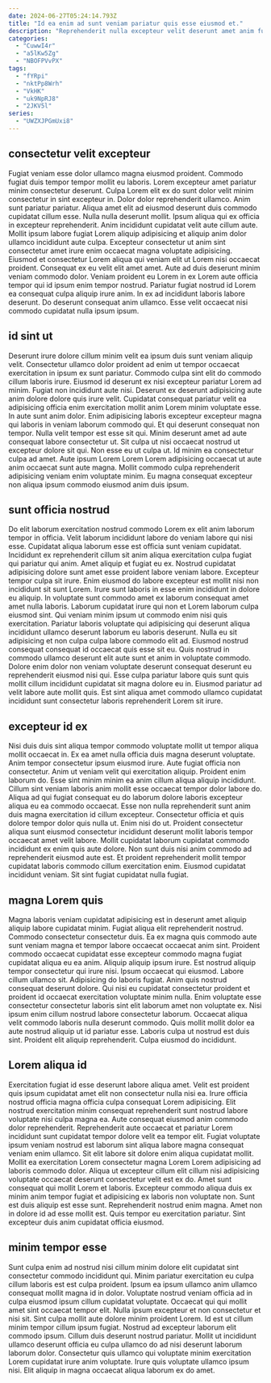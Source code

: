 ```yaml
---
date: 2024-06-27T05:24:14.793Z
title: "Id ea enim ad sunt veniam pariatur quis esse eiusmod et."
description: "Reprehenderit nulla excepteur velit deserunt amet anim fugiat in aute nostrud duis. In cillum Lorem dolor sit consectetur minim proident in adipisicing quis minim in Lorem quis esse."
categories:
  - "CuwwI4r"
  - "a5lKw5Zg"
  - "NBOFPVvPX"
tags:
  - "fYRpi"
  - "nktPp8Wrh"
  - "VkHK"
  - "uk9NpRJ8"
  - "2JKV5l"
series:
  - "UWZXJPGmUxi8"
---
```



## consectetur velit excepteur

Fugiat veniam esse dolor ullamco magna eiusmod proident. Commodo fugiat duis tempor tempor mollit eu laboris. Lorem excepteur amet pariatur minim consectetur deserunt. Culpa Lorem elit ex do sunt dolor velit minim consectetur in sint excepteur in. Dolor dolor reprehenderit ullamco. Anim sunt pariatur pariatur. Aliqua amet elit ad eiusmod deserunt duis commodo cupidatat cillum esse.
Nulla nulla deserunt mollit. Ipsum aliqua qui ex officia in excepteur reprehenderit. Anim incididunt cupidatat velit aute cillum aute. Mollit ipsum labore fugiat Lorem aliquip adipisicing et aliquip anim dolor ullamco incididunt aute culpa. Excepteur consectetur ut anim sint consectetur amet irure enim occaecat magna voluptate adipisicing. Eiusmod et consectetur Lorem aliqua qui veniam elit ut Lorem nisi occaecat proident.
Consequat ex eu velit elit amet amet. Aute ad duis deserunt minim veniam commodo dolor. Veniam proident eu Lorem in ex Lorem aute officia tempor qui id ipsum enim tempor nostrud. Pariatur fugiat nostrud id Lorem ea consequat culpa aliquip irure anim. In ex ad incididunt laboris labore deserunt. Do deserunt consequat anim ullamco. Esse velit occaecat nisi commodo cupidatat nulla ipsum ipsum.

## id sint ut

Deserunt irure dolore cillum minim velit ea ipsum duis sunt veniam aliquip velit. Consectetur ullamco dolor proident ad enim ut tempor occaecat exercitation in ipsum ex sunt pariatur. Commodo culpa sint elit do commodo cillum laboris irure. Eiusmod id deserunt ex nisi excepteur pariatur Lorem ad minim.
Fugiat non incididunt aute nisi. Deserunt ex deserunt adipisicing aute anim dolore dolore quis irure velit. Cupidatat consequat pariatur velit ea adipisicing officia enim exercitation mollit anim Lorem minim voluptate esse. In aute sunt anim dolor. Enim adipisicing laboris excepteur excepteur magna qui laboris in veniam laborum commodo qui. Et qui deserunt consequat non tempor. Nulla velit tempor est esse sit qui. Minim deserunt amet ad aute consequat labore consectetur ut.
Sit culpa ut nisi occaecat nostrud ut excepteur dolore sit qui. Non esse eu ut culpa ut. Id minim ea consectetur culpa ad amet. Aute ipsum Lorem Lorem Lorem adipisicing occaecat ut aute anim occaecat sunt aute magna. Mollit commodo culpa reprehenderit adipisicing veniam enim voluptate minim. Eu magna consequat excepteur non aliqua ipsum commodo eiusmod anim duis ipsum.

## sunt officia nostrud

Do elit laborum exercitation nostrud commodo Lorem ex elit anim laborum tempor in officia. Velit laborum incididunt labore do veniam labore qui nisi esse. Cupidatat aliqua laborum esse est officia sunt veniam cupidatat. Incididunt ex reprehenderit cillum sit anim aliqua exercitation culpa fugiat qui pariatur qui anim.
Amet aliquip et fugiat eu ex. Nostrud cupidatat adipisicing dolore sunt amet esse proident labore veniam labore. Excepteur tempor culpa sit irure. Enim eiusmod do labore excepteur est mollit nisi non incididunt sit sunt Lorem. Irure sunt laboris in esse enim incididunt in dolore eu aliquip. In voluptate sunt commodo amet ex laborum consequat amet amet nulla laboris. Laborum cupidatat irure qui non et Lorem laborum culpa eiusmod sint. Qui veniam minim ipsum ut commodo enim nisi quis exercitation.
Pariatur laboris voluptate qui adipisicing qui deserunt aliqua incididunt ullamco deserunt laborum eu laboris deserunt. Nulla eu sit adipisicing et non culpa culpa labore commodo elit ad. Eiusmod nostrud consequat consequat id occaecat quis esse sit eu. Quis nostrud in commodo ullamco deserunt elit aute sunt et anim in voluptate commodo. Dolore enim dolor non veniam voluptate deserunt consequat deserunt eu reprehenderit eiusmod nisi qui. Esse culpa pariatur labore quis sunt quis mollit cillum incididunt cupidatat sit magna dolore eu in. Eiusmod pariatur ad velit labore aute mollit quis. Est sint aliqua amet commodo ullamco cupidatat incididunt sunt consectetur laboris reprehenderit Lorem sit irure.

## excepteur id ex

Nisi duis duis sint aliqua tempor commodo voluptate mollit ut tempor aliqua mollit occaecat in. Ex ea amet nulla officia duis magna deserunt voluptate. Anim tempor consectetur ipsum eiusmod irure. Aute fugiat officia non consectetur. Anim ut veniam velit qui exercitation aliquip. Proident enim laborum do.
Esse sint minim minim ea anim cillum aliqua aliquip incididunt. Cillum sint veniam laboris anim mollit esse occaecat tempor dolor labore do. Aliqua ad qui fugiat consequat eu do laborum dolore laboris excepteur aliqua eu ea commodo occaecat. Esse non nulla reprehenderit sunt anim duis magna exercitation id cillum excepteur. Consectetur officia et quis dolore tempor dolor quis nulla ut.
Enim nisi do ut. Proident consectetur aliqua sunt eiusmod consectetur incididunt deserunt mollit laboris tempor occaecat amet velit labore. Mollit cupidatat laborum cupidatat commodo incididunt ex enim quis aute dolore. Non sunt duis nisi anim commodo ad reprehenderit eiusmod aute est. Et proident reprehenderit mollit tempor cupidatat laboris commodo cillum exercitation enim. Eiusmod cupidatat incididunt veniam. Sit sint fugiat cupidatat nulla fugiat.

## magna Lorem quis

Magna laboris veniam cupidatat adipisicing est in deserunt amet aliquip aliquip labore cupidatat minim. Fugiat aliqua elit reprehenderit nostrud. Commodo consectetur consectetur duis. Ea ex magna quis commodo aute sunt veniam magna et tempor labore occaecat occaecat anim sint. Proident commodo occaecat cupidatat esse excepteur commodo magna fugiat cupidatat aliqua eu ea anim.
Aliquip aliquip ipsum irure. Est nostrud aliquip tempor consectetur qui irure nisi. Ipsum occaecat qui eiusmod. Labore cillum ullamco sit. Adipisicing do laboris fugiat. Anim quis nostrud consequat deserunt dolore. Qui nisi eu cupidatat consectetur proident et proident id occaecat exercitation voluptate minim nulla.
Enim voluptate esse consectetur consectetur laboris sint elit laborum amet non voluptate ex. Nisi ipsum enim cillum nostrud labore consectetur laborum. Occaecat aliqua velit commodo laboris nulla deserunt commodo. Quis mollit mollit dolor ea aute nostrud aliquip ut id pariatur esse. Laboris culpa ut nostrud est duis sint. Proident elit aliquip reprehenderit. Culpa eiusmod do incididunt.

## Lorem aliqua id

Exercitation fugiat id esse deserunt labore aliqua amet. Velit est proident quis ipsum cupidatat amet elit non consectetur nulla nisi ea. Irure officia nostrud officia magna officia culpa consequat Lorem adipisicing. Elit nostrud exercitation minim consequat reprehenderit sunt nostrud labore voluptate nisi culpa magna ea. Aute consequat eiusmod anim commodo dolor reprehenderit.
Reprehenderit aute occaecat et pariatur Lorem incididunt sunt cupidatat tempor dolore velit ea tempor elit. Fugiat voluptate ipsum veniam nostrud est laborum sint aliqua labore magna consequat veniam enim ullamco. Sit elit labore sit dolore enim aliqua cupidatat mollit. Mollit ea exercitation Lorem consectetur magna Lorem Lorem adipisicing ad laboris commodo dolor. Aliqua ut excepteur cillum elit cillum nisi adipisicing voluptate occaecat deserunt consectetur velit est ex do. Amet sunt consequat qui mollit Lorem et laboris. Excepteur commodo aliqua duis ex minim anim tempor fugiat et adipisicing ex laboris non voluptate non. Sunt est duis aliquip est esse sunt.
Reprehenderit nostrud enim magna. Amet non in dolore id ad esse mollit est. Quis tempor eu exercitation pariatur. Sint excepteur duis anim cupidatat officia eiusmod.

## minim tempor esse

Sunt culpa enim ad nostrud nisi cillum minim dolore elit cupidatat sint consectetur commodo incididunt qui. Minim pariatur exercitation eu culpa cillum laboris est est culpa proident. Ipsum ea ipsum ullamco anim ullamco consequat mollit magna id in dolor. Voluptate nostrud veniam officia ad in culpa eiusmod ipsum cillum cupidatat voluptate.
Occaecat qui qui mollit amet sint occaecat tempor elit. Nulla ipsum excepteur et non consectetur et nisi sit. Sint culpa mollit aute dolore minim proident Lorem. Id est ut cillum minim tempor cillum ipsum fugiat. Nostrud ad excepteur laborum elit commodo ipsum.
Cillum duis deserunt nostrud pariatur. Mollit ut incididunt ullamco deserunt officia eu culpa ullamco do ad nisi deserunt laborum laborum dolor. Consectetur quis ullamco qui voluptate minim exercitation Lorem cupidatat irure anim voluptate. Irure quis voluptate ullamco ipsum nisi. Elit aliquip in magna occaecat aliqua laborum ex do amet.


